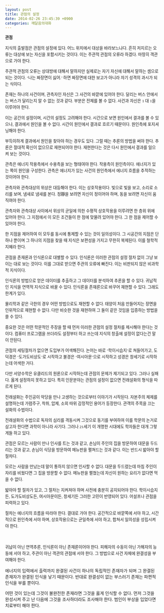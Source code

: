 ```yaml
---
layout: post
title: 관점의 설정
date: 2014-02-26 23:45:39 +0900
categories: 깨달음의대화
---
```

<p style="font-family: 바탕; font-size: 10pt; letter-spacing: 0px; line-height: 21px;">
  <b > 관점</b>
</p>

  


<p style="font-family: 바탕; font-size: 10pt; letter-spacing: 0px; line-height: 21px;">
  지식의 출발점은 관점의 설정에 있다. 어느 위치에서 대상을 바라보느냐다. 흔히 저지르는 오류는 대상에 보는 자신을 포함시키는 것이다. 이는 주관적 관점의 오류라 하겠다. 마땅히 객관으로 가야 한다.
</p>

  


<p style="font-family: 바탕; font-size: 10pt; letter-spacing: 0px; line-height: 21px;">
  주관적 관점의 오류는 상대방에 대해서 말하지만 실제로는 자기 자신에 대해서 말하는 셈으로 되는 것이다. ‘나는 짜장면이 싫어.’ 하면 짜장면에 대한 보고가 아니라 자기 성격의 과시가 되는 식이다.
</p>

  


<p style="font-family: 바탕; font-size: 10pt; letter-spacing: 0px; line-height: 21px;">
  존재는 하나의 사건이며, 관측자인 자신은 그 사건의 바깥에 있어야 한다. 달리는 버스 안에서는 버스가 달리는지 알 수 없는 것과 같다. 부분은 전체를 볼 수 없다. 사건과 자신은 1 대 1을 이루어야 한다.
</p>

  


<p style="font-family: 바탕; font-size: 10pt; letter-spacing: 0px; line-height: 21px;">
  이는 공간의 설정이며, 시간의 설정도 고려해야 한다. 시간으로 보면 원인에서 결과를 볼 수 있으나, 결과에서 원인을 볼 수 없다. 시간이 원인에서 결과로 흐르기 때문이다. 원인측에 포지셔닝해야 한다.
</p>

  


<p style="font-family: 바탕; font-size: 10pt; letter-spacing: 0px; line-height: 21px;">
  부득이하게 결과에서 원인을 찾아야 하는 경우도 있다. 그럴 때는 추론의 방법을 써야 한다. 추론은 절대적 확신이 없으므로 재현되어야 한다. 재현한다는 것은 다시 원인에서 결과를 일으켜 보는 것이다.
</p>

  


<p style="font-family: 바탕; font-size: 10pt; letter-spacing: 0px; line-height: 21px;">
  관측은 에너지 작용측에서 수용측을 보는 형태여야 한다. 작용측이 원인측이다. 에너지가 있는 쪽이 원인을 구성한다. 관측은 에너지가 있는 사건의 원인측에서 에너지 흐름을 추적하는 것이어야 한다.
</p>

  


<p style="font-family: 바탕; font-size: 10pt; letter-spacing: 0px; line-height: 21px;">
  관측자와 관측대상의 위상은 대등해야 한다. 이는 상호작용이다. 빛으로 빛을 보고, 소리로 소리를 보며, 냄새로 냄새를 본다. 정靜을 보려면 자신이 정이어야 하며, 동을 보려면 자신이 움직여야 한다.
</p>

  


<p style="font-family: 바탕; font-size: 10pt; letter-spacing: 0px; line-height: 21px;">
  관측자와 관측대상 사이에서 위상의 균일에 의한 수평적 상호작용을 이루려면 한 층위 위에 있어야 한다. 그 지점에서 이 모든 조건들이 한 점에 맞물려 있어야 한다. 그 한 점을 제어할 수 있어야 한다.
</p>

  


<p style="font-family: 바탕; font-size: 10pt; letter-spacing: 0px; line-height: 21px;">
  한 지점을 제어하여 이 모두를 동시에 통제할 수 있는 것이 일의성이다. 그 시공간의 지점은 단 하나 뿐이며 그 하나의 지점을 찾을 때 지식은 보편성을 가지고 무한히 복제된다. 이를 철학적 지혜라 한다.
</p>

  


<p style="font-family: 바탕; font-size: 10pt; letter-spacing: 0px; line-height: 21px;">
  관점을 존재론과 인식론으로 대별할 수 있다. 인식론은 이러한 관점의 설정 절차 없이 그냥 보이는 대로 보는 것이다. 이를 그대로 받으면 주관의 오류에 빠진다. 이는 비판되지 않은 비과학적 지식이다.
</p>

  


<p style="font-family: 바탕; font-size: 10pt; letter-spacing: 0px; line-height: 21px;">
  인식론의 방법으로 얻은 데이터를 추출하고 그 데이터를 분석하여 추론을 할 수 있다. 귀납적인 지식을 연역적 지식으로 바꿀 수 있다. 인식론을 존재론으로 바꾸어 재현할 수 있다. 그래도 한계가 있다.
</p>

  


<p style="font-family: 바탕; font-size: 10pt; letter-spacing: 0px; line-height: 21px;">
  물리학과 같은 극한의 경우 어떤 방법으로도 재현할 수 없다. 태양이 처음 만들어지는 장면을 인위적으로 재현할 수 없다. 다만 비슷한 것을 재현하여 그 둘이 같은 것임을 입증하는 방법을 쓸 수 있다.
</p>

  


<p style="font-family: 바탕; font-size: 10pt; letter-spacing: 0px; line-height: 21px;">
  중요한 것은 어떤 학문적인 주장을 할 때 먼저 이러한 관점의 설정 절차를 제시해야 한다는 것이다. 컴퓨터 프로그램을 쓰더라도 설정부터 하고 쓰는데 지식의 창출에 설정이 없다는건 말이 안된다.
</p>

  


<p style="font-family: 바탕; font-size: 10pt; letter-spacing: 0px; line-height: 21px;">
  관점의 세팅절차가 없으면 도입부가 어색해진다. 논어는 바로 ‘학이시습지’로 쳐들어가고, 도덕경은 ‘도가도비상도’로 시작하고 불경은 ‘여시아문’으로 시작하고 성경은 창세기로 시작하는데 어색한 거다.
</p>

  


<p style="font-family: 바탕; font-size: 10pt; letter-spacing: 0px; line-height: 21px;">
  다만 서양수학은 유클리드의 원론으로 시작하는데 관점의 문제가 제기되고 있다. 그러나 실패다. 옳게 설정하지 못하고 있다. 특히 인문분야는 관점의 설정이 없으면 전래설화의 형식을 따르게 된다.
</p>

  


<p style="font-family: 바탕; font-size: 10pt; letter-spacing: 0px; line-height: 21px;">
  전래설화는 주인공이 악당을 만나 고생하는 것으로부터 이야기가 시작된다. 자본주의 체제를 설명하는데 가렴주구, 착취, 압제, 소외 따위 감정적인 용어가 등장한다. 관객의 주목을 끄는 설화의 수법이다.
</p>

  


<p style="font-family: 바탕; font-size: 10pt; letter-spacing: 0px; line-height: 21px;">
  전래설화의 수법으로 독자의 심리를 격동시켜 그것으로 동기를 부여하여 이를 학문의 논거로 삼고자 한다면 과학이 아니라 사기다. 그러나 21세기 이 개명한 시대에도 학자들은 대개 그렇게들 하고 있다.
</p>

  


<p style="font-family: 바탕; font-size: 10pt; letter-spacing: 0px; line-height: 21px;">
  관점은 모르는 사람이 만나 인사를 트는 것과 같고, 손님이 주인의 집을 방문하여 대문을 두드리는 것과 같고, 손님이 식당을 방문하여 메뉴판을 펼쳐드는 것과 같다. 이는 반드시 밟아야 할 절차다.
</p>

  


<p style="font-family: 바탕; font-size: 10pt; letter-spacing: 0px; line-height: 21px;">
  모르는 사람을 만났는데 말이 통하지 않으면 인사할 수 없다. 대문을 두드렸는데 마침 주인이 자리를 비웠다면 그 집을 방문할 수 없다. 메뉴판을 펼쳤는데 자신이 원하는 요리가 없다면 먹을 수 없다.
</p>

  


<p style="font-family: 바탕; font-size: 10pt; letter-spacing: 0px; line-height: 21px;">
  밟아야 할 절차가 있고, 그 절차는 지켜져야 하며 사전에 충분히 공지되어야 한다. 학이시습지든, 도가도비상도든, 여시아문이든, 창세기든 그러한 고민이 반영되어 있다. 어설프나 관점을 피력하고 있다.
</p>

  


<p style="font-family: 바탕; font-size: 10pt; letter-spacing: 0px; line-height: 21px;">
  절차는 에너지의 흐름을 따라야 한다. 결대로 가야 한다. 공간적으로 바깥쪽에 서야 하고, 시간적으로 원인측에 서야 하며, 상호작용으로는 균일측에 서야 하고, 합쳐서 일의성을 성립시켜야 한다.
</p>

<p style="font-family: 바탕; font-size: 10pt; letter-spacing: 0px; line-height: 21px;">
  <br />
</p>

<p style="font-family: 바탕; font-size: 10pt; letter-spacing: 0px; line-height: 21px;">
  귀납이 아닌 연역추론, 인식론이 아닌 존재론이어야 한다. 피해자의 수동이 아닌 가해자의 능동에 서야 하고, 주관이 아닌 객관의 관점에 서야 한다. 그 방법으로 사건 자체에 완결성을 부여해야 한다.
</p>

  


에너지의 입력에서 출력까지 완결된 사건이 하나의 독립적인 존재자가 되며 그 완결된 존재자가 완결된 인식을 낳기 때문이다. 반대로 완결성이 없는 부스러기 존재는 파편적 인식을 부를 뿐이다.

  


어떤 것이 있는데 그것이 불완전한 존재라면 그것을 옳게 인식할 수 없다. 먼저 그것을 완성시켜 주고 난 다음에 그것을 조사하더라도 조사해야 한다. 범인이 부상을 입었다면 치료부터 해야 한다.